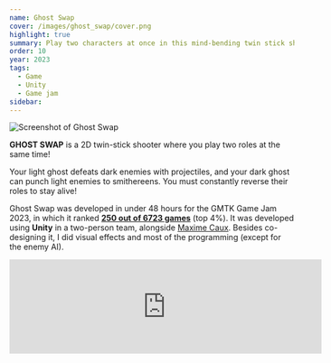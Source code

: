 ```yaml
---
name: Ghost Swap
cover: /images/ghost_swap/cover.png
highlight: true
summary: Play two characters at once in this mind-bending twin stick shooter! Ranked top 4% at the GMTK Game Jam 2023.
order: 10
year: 2023
tags:
  - Game
  - Unity
  - Game jam
sidebar:
---
```


![Screenshot of Ghost Swap](/images/ghost_swap/screenshot.png)

**GHOST SWAP** is a 2D twin-stick shooter where you play two roles at the same time! 

Your light ghost defeats dark enemies with projectiles, and your dark ghost can punch light enemies to smithereens. You must constantly reverse their roles to stay alive!

Ghost Swap was developed in under 48 hours for the GMTK Game Jam 2023, in which it ranked **[250 out of 6723 games](https://itch.io/jam/gmtk-2023/rate/2159984)** (top 4%). It was developed using **Unity** in a two-person team, alongside [Maxime Caux](https://maximecaux.com/). Besides co-designing it, I did visual effects and most of the programming (except for the enemy AI).

<iframe title="Ghost Swap itch.io page" frameborder="0" src="https://itch.io/embed/2159984?linkback=true&amp;bg_color=ffffff&amp;fg_color=222222&amp;link_color=eb3aae&amp;border_color=424342" width="552" height="167"><a href="https://moonsheep.itch.io/ghost-swap">GHOST SWAP by Francisco Cunha, Maxime Caux</a></iframe>